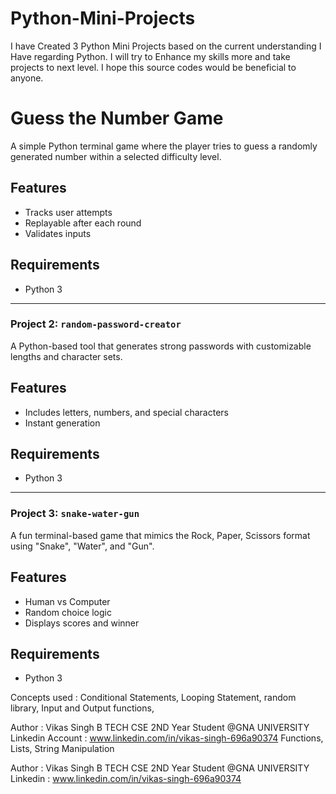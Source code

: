 # Python-Mini-Projects
I have Created 3 Python Mini Projects based on the current understanding I Have regarding Python. I will try to Enhance my skills more and take projects to next level. I hope this source codes would be beneficial to anyone.

#  Guess the Number Game

A simple Python terminal game where the player tries to guess a randomly generated number within a selected difficulty level.

##  Features
- Tracks user attempts
- Replayable after each round
- Validates inputs

## Requirements
- Python 3


---

### Project 2: `random-password-creator`



A Python-based tool that generates strong passwords with customizable lengths and character sets.

##  Features
- Includes letters, numbers, and special characters
- Instant generation

## Requirements
- Python 3


---

### Project 3: `snake-water-gun`



A fun terminal-based game that mimics the Rock, Paper, Scissors format using "Snake", "Water", and "Gun".

##  Features
- Human vs Computer
- Random choice logic
- Displays scores and winner

##  Requirements
- Python 3

Concepts used :
Conditional Statements,
Looping Statement,
random library,
Input and Output functions,

Author : Vikas Singh B TECH CSE 2ND Year Student @GNA UNIVERSITY 
Linkedin Account : www.linkedin.com/in/vikas-singh-696a90374
Functions,
Lists,
String Manipulation

 Author : Vikas Singh B TECH CSE 2ND Year Student @GNA UNIVERSITY 
 Linkedin : www.linkedin.com/in/vikas-singh-696a90374
